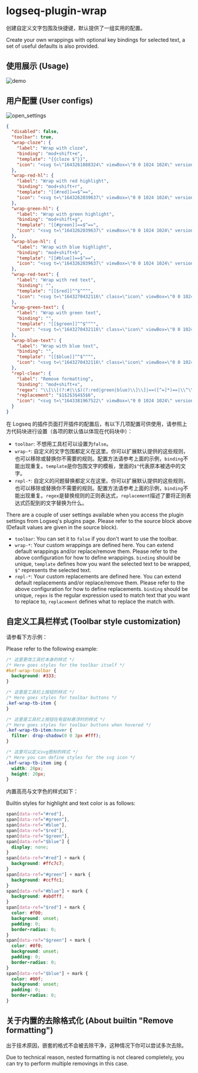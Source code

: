 # logseq-plugin-wrap

创建自定义文字包围及快捷键，默认提供了一组实用的配置。

Create your own wrappings with optional key bindings for selected text, a set of useful defaults is also provided.

## 使用展示 (Usage)

![demo](./demo.gif)

## 用户配置 (User configs)

![open_settings](./open_settings.png)

```json
{
  "disabled": false,
  "toolbar": true,
  "wrap-cloze": {
    "label": "Wrap with cloze",
    "binding": "mod+shift+e",
    "template": "{{cloze $^}}",
    "icon": "<svg t=\"1643261888324\" viewBox=\"0 0 1024 1024\" version=\"1.1\" xmlns=\"http://www.w3.org/2000/svg\" p-id=\"5478\" xmlns:xlink=\"http://www.w3.org/1999/xlink\" width=\"200\" height=\"200\"><defs><style type=\"text/css\"></style></defs><path d=\"M341.333333 396.8V320H170.666667v384h170.666666v-76.8H256V396.8zM682.666667 396.8V320h170.666666v384h-170.666666v-76.8h85.333333V396.8zM535.04 533.333333h40.96v-42.666666h-40.96V203.093333l92.16-24.746666-11.093333-40.96-102.4 27.306666-102.4-27.306666-11.093334 40.96 92.16 24.746666v287.573334H448v42.666666h44.373333v287.573334l-92.16 24.746666 11.093334 40.96 102.4-27.306666 102.4 27.306666 11.093333-40.96-92.16-24.746666z\" p-id=\"5479\" fill=\"#eeeeee\"></path></svg>"
  },
  "wrap-red-hl": {
    "label": "Wrap with red highlight",
    "binding": "mod+shift+r",
    "template": "[[#red]]==$^==",
    "icon": "<svg t=\"1643262039637\" viewBox=\"0 0 1024 1024\" version=\"1.1\" xmlns=\"http://www.w3.org/2000/svg\" p-id=\"6950\" xmlns:xlink=\"http://www.w3.org/1999/xlink\" width=\"200\" height=\"200\"><defs><style type=\"text/css\"></style></defs><path d=\"M114.727313 1024l0.305421-0.427589h-0.977347l0.671926 0.427589zM632.721199 809.365446c-156.680934 0-272.466006 41.644143-341.659116 75.927642L290.878831 972.108985C340.402833 942.605324 458.249497 885.720677 632.73647 885.720677H962.804862v-76.355231H632.73647z m-109.432317-72.018253l252.048617-528.378197a38.177615 38.177615 0 0 0-13.621773-48.790993L551.295981 24.464216a38.192886 38.192886 0 0 0-50.089031 7.696607L130.349594 483.908911a38.208157 38.208157 0 0 0-7.024682 35.886958c31.763776 100.315502 36.436716 182.626441 34.695817 234.777064L94.477906 870.449631h132.094549l32.221908-42.606219c49.78361-25.624815 134.15614-60.931474 233.326314-69.177839a38.147073 38.147073 0 0 0 31.152934-21.31838z m-59.343285-52.54767c-71.66702 8.505973-134.950235 28.572127-184.489509 49.157497l-45.339736-29.244053c-2.290657-50.883126-10.613377-114.716099-31.901215-187.849139l336.161539-409.874879 153.474014 98.986922-193.728492 408.653195-176.838714-112.746134-47.935814 60.015211 191.117142 121.847678-0.519215 1.053702z\" p-id=\"6951\" fill=\"#ffc7c7\"></path></svg>"
  },
  "wrap-green-hl": {
    "label": "Wrap with green highlight",
    "binding": "mod+shift+g",
    "template": "[[#green]]==$^==",
    "icon": "<svg t=\"1643262039637\" viewBox=\"0 0 1024 1024\" version=\"1.1\" xmlns=\"http://www.w3.org/2000/svg\" p-id=\"6950\" xmlns:xlink=\"http://www.w3.org/1999/xlink\" width=\"200\" height=\"200\"><defs><style type=\"text/css\"></style></defs><path d=\"M114.727313 1024l0.305421-0.427589h-0.977347l0.671926 0.427589zM632.721199 809.365446c-156.680934 0-272.466006 41.644143-341.659116 75.927642L290.878831 972.108985C340.402833 942.605324 458.249497 885.720677 632.73647 885.720677H962.804862v-76.355231H632.73647z m-109.432317-72.018253l252.048617-528.378197a38.177615 38.177615 0 0 0-13.621773-48.790993L551.295981 24.464216a38.192886 38.192886 0 0 0-50.089031 7.696607L130.349594 483.908911a38.208157 38.208157 0 0 0-7.024682 35.886958c31.763776 100.315502 36.436716 182.626441 34.695817 234.777064L94.477906 870.449631h132.094549l32.221908-42.606219c49.78361-25.624815 134.15614-60.931474 233.326314-69.177839a38.147073 38.147073 0 0 0 31.152934-21.31838z m-59.343285-52.54767c-71.66702 8.505973-134.950235 28.572127-184.489509 49.157497l-45.339736-29.244053c-2.290657-50.883126-10.613377-114.716099-31.901215-187.849139l336.161539-409.874879 153.474014 98.986922-193.728492 408.653195-176.838714-112.746134-47.935814 60.015211 191.117142 121.847678-0.519215 1.053702z\" p-id=\"6951\" fill=\"#ccffc1\"></path></svg>"
  },
  "wrap-blue-hl": {
    "label": "Wrap with blue highlight",
    "binding": "mod+shift+b",
    "template": "[[#blue]]==$^==",
    "icon": "<svg t=\"1643262039637\" viewBox=\"0 0 1024 1024\" version=\"1.1\" xmlns=\"http://www.w3.org/2000/svg\" p-id=\"6950\" xmlns:xlink=\"http://www.w3.org/1999/xlink\" width=\"200\" height=\"200\"><defs><style type=\"text/css\"></style></defs><path d=\"M114.727313 1024l0.305421-0.427589h-0.977347l0.671926 0.427589zM632.721199 809.365446c-156.680934 0-272.466006 41.644143-341.659116 75.927642L290.878831 972.108985C340.402833 942.605324 458.249497 885.720677 632.73647 885.720677H962.804862v-76.355231H632.73647z m-109.432317-72.018253l252.048617-528.378197a38.177615 38.177615 0 0 0-13.621773-48.790993L551.295981 24.464216a38.192886 38.192886 0 0 0-50.089031 7.696607L130.349594 483.908911a38.208157 38.208157 0 0 0-7.024682 35.886958c31.763776 100.315502 36.436716 182.626441 34.695817 234.777064L94.477906 870.449631h132.094549l32.221908-42.606219c49.78361-25.624815 134.15614-60.931474 233.326314-69.177839a38.147073 38.147073 0 0 0 31.152934-21.31838z m-59.343285-52.54767c-71.66702 8.505973-134.950235 28.572127-184.489509 49.157497l-45.339736-29.244053c-2.290657-50.883126-10.613377-114.716099-31.901215-187.849139l336.161539-409.874879 153.474014 98.986922-193.728492 408.653195-176.838714-112.746134-47.935814 60.015211 191.117142 121.847678-0.519215 1.053702z\" p-id=\"6951\" fill=\"#abdfff\"></path></svg>"
  },
  "wrap-red-text": {
    "label": "Wrap with red text",
    "binding": "",
    "template": "[[$red]]^^$^^^",
    "icon": "<svg t=\"1643270432116\" class=\"icon\" viewBox=\"0 0 1024 1024\" version=\"1.1\" xmlns=\"http://www.w3.org/2000/svg\" p-id=\"12761\" width=\"200\" height=\"200\"><path d=\"M256 768h512a85.333333 85.333333 0 0 1 85.333333 85.333333v42.666667a85.333333 85.333333 0 0 1-85.333333 85.333333H256a85.333333 85.333333 0 0 1-85.333333-85.333333v-42.666667a85.333333 85.333333 0 0 1 85.333333-85.333333z m0 85.333333v42.666667h512v-42.666667H256z m401.578667-341.333333H366.421333L298.666667 682.666667H213.333333l256.128-640H554.666667l256 640h-85.333334l-67.754666-170.666667z m-33.877334-85.333333L512 145.365333 400.298667 426.666667h223.402666z\" p-id=\"12762\" fill=\"#f00\"></path></svg>"
  },
  "wrap-green-text": {
    "label": "Wrap with green text",
    "binding": "",
    "template": "[[$green]]^^$^^^",
    "icon": "<svg t=\"1643270432116\" class=\"icon\" viewBox=\"0 0 1024 1024\" version=\"1.1\" xmlns=\"http://www.w3.org/2000/svg\" p-id=\"12761\" width=\"200\" height=\"200\"><path d=\"M256 768h512a85.333333 85.333333 0 0 1 85.333333 85.333333v42.666667a85.333333 85.333333 0 0 1-85.333333 85.333333H256a85.333333 85.333333 0 0 1-85.333333-85.333333v-42.666667a85.333333 85.333333 0 0 1 85.333333-85.333333z m0 85.333333v42.666667h512v-42.666667H256z m401.578667-341.333333H366.421333L298.666667 682.666667H213.333333l256.128-640H554.666667l256 640h-85.333334l-67.754666-170.666667z m-33.877334-85.333333L512 145.365333 400.298667 426.666667h223.402666z\" p-id=\"12762\" fill=\"#0f0\"></path></svg>"
  },
  "wrap-blue-text": {
    "label": "Wrap with blue text",
    "binding": "",
    "template": "[[$blue]]^^$^^^",
    "icon": "<svg t=\"1643270432116\" class=\"icon\" viewBox=\"0 0 1024 1024\" version=\"1.1\" xmlns=\"http://www.w3.org/2000/svg\" p-id=\"12761\" width=\"200\" height=\"200\"><path d=\"M256 768h512a85.333333 85.333333 0 0 1 85.333333 85.333333v42.666667a85.333333 85.333333 0 0 1-85.333333 85.333333H256a85.333333 85.333333 0 0 1-85.333333-85.333333v-42.666667a85.333333 85.333333 0 0 1 85.333333-85.333333z m0 85.333333v42.666667h512v-42.666667H256z m401.578667-341.333333H366.421333L298.666667 682.666667H213.333333l256.128-640H554.666667l256 640h-85.333334l-67.754666-170.666667z m-33.877334-85.333333L512 145.365333 400.298667 426.666667h223.402666z\" p-id=\"12762\" fill=\"#00beff\"></path></svg>"
  },
  "repl-clear": {
    "label": "Remove formatting",
    "binding": "mod+shift+x",
    "regex": "\\[\\[(?:#|\\$)(?:red|green|blue)\\]\\]|==([^=]*)==|\\^\\^([^\\^]*)\\^\\^|\\*\\*([^\\*]*)\\*\\*|\\*([^\\*]*)\\*|_([^_]*)_|\\$([^\\$]*)\\$",
    "replacement": "$1$2$3$4$5$6",
    "icon": "<svg t=\"1643381967522\" viewBox=\"0 0 1024 1024\" version=\"1.1\" xmlns=\"http://www.w3.org/2000/svg\" p-id=\"1377\" width=\"200\" height=\"200\"><path d=\"M824.4 438.8c0-37.6-30-67.6-67.6-67.6l-135.2 0L621.6 104.8c0-37.6-30-67.6-67.6-67.6-37.6 0-67.6 30-67.6 67.6l0 266.4L358.8 371.2c-37.6 0-67.6 30-67.6 67.6l0 67.6L828 506.4l0-67.6L824.4 438.8 824.4 438.8zM824.4 574c-11.2 0-536.8 0-536.8 0S250 972 88.4 972L280 972c75.2 0 108.8-217.6 108.8-217.6s33.6 195.2 3.6 217.6l105.2 0c-3.6 0 0 0 11.2 0 52.4-7.6 60-247.6 60-247.6s52.4 244 45.2 244c-26.4 0-78.8 0-105.2 0l0 0 154 0c-7.6 0 0 0 11.2 0 48.8-11.2 52.4-187.6 52.4-187.6s22.4 187.6 15.2 187.6c-18.8 0-48.8 0-67.6 0l-3.6 0 90 0C895.6 972 903.2 784.4 824.4 574L824.4 574z\" p-id=\"1378\" fill=\"#eeeeee\"></path></svg>"
  }
}
```

在 Logseq 的插件页面打开插件的配置后，有以下几项配置可供使用，请参照上方代码块进行设置（各项的默认值以体现在代码块中）：

- `toolbar`: 不想用工具栏可以设置为`false`。
- `wrap-*`: 自定义的文字包围都定义在这里。你可以扩展默认提供的这些规则，也可以移除或替换你不需要的规则。配置方法请参考上面的示例，`binding`不能出现重复。`template`是你包围文字的模板，里面的`$^`代表原本被选中的文字。
- `repl-*`: 自定义的问题替换都定义在这里。你可以扩展默认提供的这些规则，也可以移除或替换你不需要的规则。配置方法请参考上面的示例，`binding`不能出现重复。`regex`是替换规则的正则表达式，`replacement`描述了要将正则表达式匹配到的文字替换为什么。

There are a couple of user settings available when you access the plugin settings from Logseq's plugins page. Please refer to the source block above (Default values are given in the source block).

- `toolbar`: You can set it to `false` if you don't want to use the toolbar.
- `wrap-*`: Your custom wrappings are defined here. You can extend default wrappings and/or replace/remove them. Please refer to the above configuration for how to define wrappings. `binding` should be unique, `template` defines how you want the selected text to be wrapped, `$^` represents the selected text.
- `repl-*`: Your custom replacements are defined here. You can extend default replacements and/or replace/remove them. Please refer to the above configuration for how to define replacements. `binding` should be unique, `regex` is the regular expression used to match text that you want to replace to, `replacement` defines what to replace the match with.

## 自定义工具栏样式 (Toolbar style customization)

请参看下方示例：

Please refer to the following example:

```css
/* 这里更改工具栏本身的样式 */
/* Here goes styles for the toolbar itself */
#kef-wrap-toolbar {
  background: #333;
}

/* 这里是工具栏上按钮的样式 */
/* Here goes styles for toolbar buttons */
.kef-wrap-tb-item {
}

/* 这里是工具栏上按钮在有鼠标悬浮时的样式 */
/* Here goes styles for toolbar buttons when hovered */
.kef-wrap-tb-item:hover {
  filter: drop-shadow(0 0 3px #fff);
}

/* 这里可以定义svg图标的样式 */
/* Here you can define styles for the svg icon */
.kef-wrap-tb-item img {
  width: 20px;
  height: 20px;
}
```

内置高亮与文字色的样式如下：

Builtin styles for highlight and text color is as follows:

```css
span[data-ref="#red"],
span[data-ref="#green"],
span[data-ref="#blue"],
span[data-ref="$red"],
span[data-ref="$green"],
span[data-ref="$blue"] {
  display: none;
}
span[data-ref="#red"] + mark {
  background: #ffc7c7;
}
span[data-ref="#green"] + mark {
  background: #ccffc1;
}
span[data-ref="#blue"] + mark {
  background: #abdfff;
}
span[data-ref="$red"] + mark {
  color: #f00;
  background: unset;
  padding: 0;
  border-radius: 0;
}
span[data-ref="$green"] + mark {
  color: #0f0;
  background: unset;
  padding: 0;
  border-radius: 0;
}
span[data-ref="$blue"] + mark {
  color: #00f;
  background: unset;
  padding: 0;
  border-radius: 0;
}
```

## 关于内置的去除格式化 (About builtin "Remove formatting")

出于技术原因，嵌套的格式不会被去除干净，这种情况下你可以尝试多次去除。

Due to technical reason, nested formatting is not cleared completely, you can try to perform multiple removings in this case.
